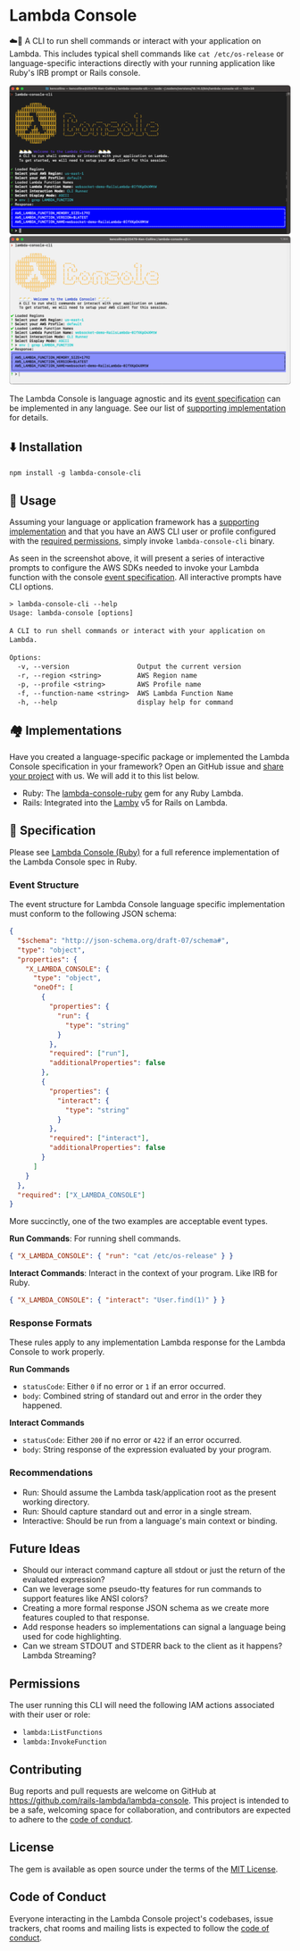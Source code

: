 # Lambda Console

☁️🐚 A CLI to run shell commands or interact with your application on Lambda. This includes typical shell commands like `cat /etc/os-release` or language-specific interactions directly with your running application like Ruby's IRB prompt or Rails console.

![Lambda Console CLI Screenshot](./images/lambda-console-cli-dark.png#gh-dark-mode-only)
![Lambda Console CLI Screenshot](./images/lambda-console-cli-light.png#gh-light-mode-only)

The Lambda Console is language agnostic and its [event specification](#specfication) can be implemented in any language. See our list of [supporting implementation](#implementations) for details.

## ⬇️ Installation

```shell
npm install -g lambda-console-cli
```

## 🐚 Usage

Assuming your language or application framework has a [supporting implementation](#implementations) and that you have an AWS CLI user or profile configured with the [required permissions](#permissions), simply invoke `lambda-console-cli` binary.

As seen in the screenshot above, it will present a series of interactive prompts to configure the AWS SDKs needed to invoke your Lambda function with the console [event specification](#specfication). All interactive prompts have CLI options.

```
> lambda-console-cli --help
Usage: lambda-console [options]

A CLI to run shell commands or interact with your application on Lambda.

Options:
  -v, --version                 Output the current version
  -r, --region <string>         AWS Region name
  -p, --profile <string>        AWS Profile name
  -f, --function-name <string>  AWS Lambda Function Name
  -h, --help                    display help for command
```

## 🏘️ Implementations

Have you created a language-specific package or implemented the Lambda Console specification in your framework? Open an GitHub issue and [share your project](https://github.com/rails-lambda/lambda-console/issues/new/choose) with us. We will add it to this list below.

- Ruby: The [lambda-console-ruby](https://github.com/rails-lambda/lambda-console-ruby) gem for any Ruby Lambda.
- Rails: Integrated into the [Lamby](https://github.com/rails-lambda/lamby) v5 for Rails on Lambda.

## 📐 Specification 

Please see [Lambda Console (Ruby)](https://github.com/rails-lambda/lambda-console-ruby) for a full reference implementation of the Lambda Console spec in Ruby. 

### Event Structure

The event structure for Lambda Console language specific implementation must conform to the following JSON schema:

```json
{
  "$schema": "http://json-schema.org/draft-07/schema#",
  "type": "object",
  "properties": {
    "X_LAMBDA_CONSOLE": {
      "type": "object",
      "oneOf": [
        {
          "properties": {
            "run": {
              "type": "string"
            }
          },
          "required": ["run"],
          "additionalProperties": false
        },
        {
          "properties": {
            "interact": {
              "type": "string"
            }
          },
          "required": ["interact"],
          "additionalProperties": false
        }
      ]
    }
  },
  "required": ["X_LAMBDA_CONSOLE"]
}

```

More succinctly, one of the two examples are acceptable event types.

**Run Commands**: For running shell commands.

```json
{ "X_LAMBDA_CONSOLE": { "run": "cat /etc/os-release" } }
```

**Interact Commands**: Interact in the context of your program. Like IRB for Ruby.

```json
{ "X_LAMBDA_CONSOLE": { "interact": "User.find(1)" } }
```

### Response Formats

These rules apply to any implementation Lambda response for the Lambda Console to work properly.

**Run Commands**

- `statusCode`: Either `0` if no error or `1` if an error occurred.
- `body`: Combined string of standard out and error in the order they happened.

**Interact Commands**

- `statusCode`: Either `200` if no error or `422` if an error occurred.
- `body`: String response of the expression evaluated by your program.

### Recommendations

- Run: Should assume the Lambda task/application root as the present working directory.
- Run: Should capture standard out and error in a single stream.
- Interactive: Should be run from a language's main context or binding.

## Future Ideas

- Should our interact command capture all stdout or just the return of the evaluated expression?
- Can we leverage some pseudo-tty features for run commands to support features like ANSI colors?
- Creating a more formal response JSON schema as we create more features coupled to that response.
- Add response headers so implementations can signal a language being used for code highlighting.
- Can we stream STDOUT and STDERR back to the client as it happens? Lambda Streaming?

## Permissions

The user running this CLI will need the following IAM actions associated with their user or role:

- `lambda:ListFunctions`
- `lambda:InvokeFunction`

## Contributing

Bug reports and pull requests are welcome on GitHub at https://github.com/rails-lambda/lambda-console. This project is intended to be a safe, welcoming space for collaboration, and contributors are expected to adhere to the [code of conduct](https://github.com/rails-lambda/lambda-console/blob/main/CODE_OF_CONDUCT.md).

## License

The gem is available as open source under the terms of the [MIT License](https://opensource.org/licenses/MIT).

## Code of Conduct

Everyone interacting in the Lambda Console project's codebases, issue trackers, chat rooms and mailing lists is expected to follow the [code of conduct](https://github.com/rails-lambda/lambda-console/blob/main/CODE_OF_CONDUCT.md).
